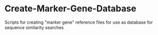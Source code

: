 # Create-Marker-Gene-Database
Scripts for creating "marker gene" reference files for use as database for sequence similarity searches
